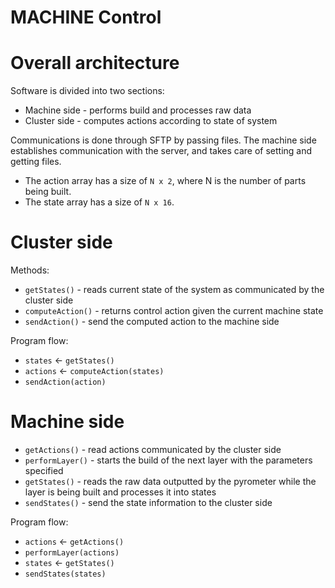 # MACHINE Control

# Overall architecture

Software is divided into two sections:
 * Machine side - performs build and processes raw data
 * Cluster side - computes actions according to state of system

Communications is done through SFTP by passing files. The machine side establishes communication with the server, and takes care of setting and getting files.
 * The action array has a size of `N x 2`, where N is the number of parts being built.
 * The state array has a size of `N x 16`.


# Cluster side

Methods:
 * `getStates()` - reads current state of the system as communicated by the cluster side
 * `computeAction()` - returns control action given the current machine state
 * `sendAction()` - send the computed action to the machine side

Program flow:
 * `states` <- `getStates()`
 * `actions` <- `computeAction(states)`
 * `sendAction(action)`

# Machine side
 * `getActions()` - read actions communicated by the cluster side
 * `performLayer()` - starts the build of the next layer with the parameters specified
 * `getStates()` - reads the raw data outputted by the pyrometer while the layer is being built and processes it into states
 * `sendStates()` - send the state information to the cluster side

Program flow:
 * `actions` <- `getActions()`
 * `performLayer(actions)`
 * `states` <- `getStates()`
 * `sendStates(states)`
